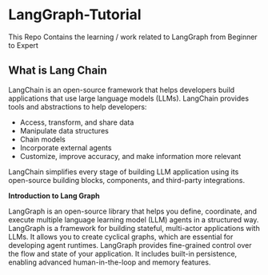 # LangGraph-Tutorial
This Repo Contains the learning / work related to LangGraph from Beginner to Expert

**What is Lang Chain**
---

LangChain is an open-source framework that helps developers build applications that use large language models (LLMs). LangChain provides tools and abstractions to help developers: 

*   Access, transform, and share data 
*   Manipulate data structures 
*   Chain models
*   Incorporate external agents  
*   Customize, improve accuracy, and make information more relevant  

LangChain simplifies every stage of building LLM application using its open-source building blocks, components, and third-party integrations.


**Introduction to Lang Graph**

LangGraph is an open-source library that helps you define, coordinate, and execute multiple language learning model (LLM) agents in a structured way. LangGraph is a framework for building stateful, multi-actor applications with LLMs. It allows you to create cyclical graphs, which are essential for developing agent runtimes. LangGraph provides fine-grained control over the flow and state of your application. It includes built-in persistence, enabling advanced human-in-the-loop and memory features. 

